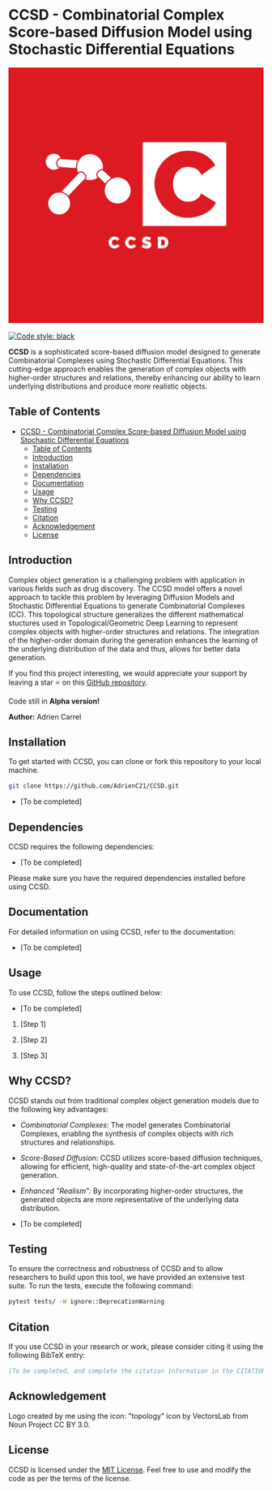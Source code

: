 # CCSD - Combinatorial Complex Score-based Diffusion Model using Stochastic Differential Equations

<p align="center"><img src="https://github.com/AdrienC21/CCSD/blob/main/logo.png?raw=true" alt="CCSD_logo" width="600"/></p>

[![Code style: black](https://img.shields.io/badge/code%20style-black-000000.svg)](https://github.com/psf/black)

**CCSD** is a sophisticated score-based diffusion model designed to generate Combinatorial Complexes using Stochastic Differential Equations. This cutting-edge approach enables the generation of complex objects with higher-order structures and relations, thereby enhancing our ability to learn underlying distributions and produce more realistic objects.

## Table of Contents

- [CCSD - Combinatorial Complex Score-based Diffusion Model using Stochastic Differential Equations](#ccsd---combinatorial-complex-score-based-diffusion-model-using-stochastic-differential-equations)
  - [Table of Contents](#table-of-contents)
  - [Introduction](#introduction)
  - [Installation](#installation)
  - [Dependencies](#dependencies)
  - [Documentation](#documentation)
  - [Usage](#usage)
  - [Why CCSD?](#why-ccsd)
  - [Testing](#testing)
  - [Citation](#citation)
  - [Acknowledgement](#acknowledgement)
  - [License](#license)

## Introduction

Complex object generation is a challenging problem with application in various fields such as drug discovery. The CCSD model offers a novel approach to tackle this problem by leveraging Diffusion Models and Stochastic Differential Equations to generate Combinatorial Complexes (CC). This topological structure generalizes the different mathematical stuctures used in Topological/Geometric Deep Learning to represent complex objects with higher-order structures and relations. The integration of the higher-order domain during the generation enhances the learning of the underlying distribution of the data and thus, allows for better data generation.

If you find this project interesting, we would appreciate your support by leaving a star ⭐ on this [GitHub repository](https://github.com/AdrienC21/CCSD).

Code still in **Alpha version!**

**Author:** Adrien Carrel

## Installation

To get started with CCSD, you can clone or fork this repository to your local machine.

```bash
git clone https://github.com/AdrienC21/CCSD.git
```

- [To be completed]

## Dependencies

CCSD requires the following dependencies:

- [To be completed]

Please make sure you have the required dependencies installed before using CCSD.

## Documentation

For detailed information on using CCSD, refer to the documentation:

- [To be completed]

## Usage

To use CCSD, follow the steps outlined below:

- [To be completed]

1. [Step 1]

2. [Step 2]

3. [Step 3]

## Why CCSD?

CCSD stands out from traditional complex object generation models due to the following key advantages:

- *Combinatorial Complexes:* The model generates Combinatorial Complexes, enabling the synthesis of complex objects with rich structures and relationships.

- *Score-Based Diffusion:* CCSD utilizes score-based diffusion techniques, allowing for efficient, high-quality and state-of-the-art complex object generation.

- *Enhanced "Realism":* By incorporating higher-order structures, the generated objects are more representative of the underlying data distribution.

- [To be completed]

## Testing

To ensure the correctness and robustness of CCSD and to allow researchers to build upon this tool, we have provided an extensive test suite. To run the tests, execute the following command:

```bash
pytest tests/ -W ignore::DeprecationWarning
```

## Citation

If you use CCSD in your research or work, please consider citing it using the following BibTeX entry:

```bibtex
[To be completed, and complete the citation information in the CITATION.cff file provided in the repository.]
```

## Acknowledgement

Logo created by me using the icon: "topology" icon by VectorsLab from Noun Project CC BY 3.0.

## License

CCSD is licensed under the [MIT License](https://choosealicense.com/licenses/mit/). Feel free to use and modify the code as per the terms of the license.
